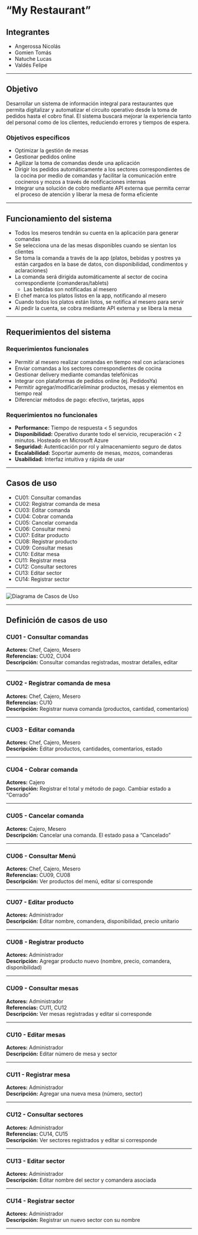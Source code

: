 # “My Restaurant”

## Integrantes

- Angerossa Nicolás  
- Gomien Tomás  
- Natuche Lucas  
- Valdés Felipe  

---

## Objetivo

Desarrollar un sistema de información integral para restaurantes que permita digitalizar y automatizar el circuito operativo desde la toma de pedidos hasta el cobro final. El sistema buscará mejorar la experiencia tanto del personal como de los clientes, reduciendo errores y tiempos de espera.

### Objetivos específicos

- Optimizar la gestión de mesas  
- Gestionar pedidos online  
- Agilizar la toma de comandas desde una aplicación  
- Dirigir los pedidos automáticamente a los sectores correspondientes de la cocina por medio de comandas y facilitar la comunicación entre cocineros y mozos a través de notificaciones internas  
- Integrar una solución de cobro mediante API externa que permita cerrar el proceso de atención y liberar la mesa de forma eficiente  

---

## Funcionamiento del sistema

- Todos los meseros tendrán su cuenta en la aplicación para generar comandas  
- Se selecciona una de las mesas disponibles cuando se sientan los clientes  
- Se toma la comanda a través de la app (platos, bebidas y postres ya están cargados en la base de datos, con disponibilidad, condimentos y aclaraciones)  
- La comanda será dirigida automáticamente al sector de cocina correspondiente (comanderas/tablets)  
  - Las bebidas son notificadas al mesero  
- El chef marca los platos listos en la app, notificando al mesero  
- Cuando todos los platos están listos, se notifica al mesero para servir  
- Al pedir la cuenta, se cobra mediante API externa y se libera la mesa  

---

## Requerimientos del sistema

### Requerimientos funcionales

- Permitir al mesero realizar comandas en tiempo real con aclaraciones  
- Enviar comandas a los sectores correspondientes de cocina  
- Gestionar delivery mediante comandas telefónicas  
- Integrar con plataformas de pedidos online (ej. PedidosYa)  
- Permitir agregar/modificar/eliminar productos, mesas y elementos en tiempo real  
- Diferenciar métodos de pago: efectivo, tarjetas, apps  

### Requerimientos no funcionales

- **Performance:** Tiempo de respuesta < 5 segundos  
- **Disponibilidad:** Operativo durante todo el servicio, recuperación < 2 minutos. Hosteado en Microsoft Azure  
- **Seguridad:** Autenticación por rol y almacenamiento seguro de datos  
- **Escalabilidad:** Soportar aumento de mesas, mozos, comanderas  
- **Usabilidad:** Interfaz intuitiva y rápida de usar  

---

## Casos de uso

- CU01: Consultar comandas  
- CU02: Registrar comanda de mesa  
- CU03: Editar comanda  
- CU04: Cobrar comanda  
- CU05: Cancelar comanda  
- CU06: Consultar menú  
- CU07: Editar producto  
- CU08: Registrar producto  
- CU09: Consultar mesas  
- CU10: Editar mesa  
- CU11: Registrar mesa  
- CU12: Consultar sectores  
- CU13: Editar sector  
- CU14: Registrar sector  

---

![Diagrama de Casos de Uso](Diagrama%20de%20casos%20de%20uso.drawio.png)

---

## Definición de casos de uso

### CU01 - Consultar comandas

**Actores:** Chef, Cajero, Mesero  
**Referencias:** CU02, CU04  
**Descripción:** Consultar comandas registradas, mostrar detalles, editar  

---

### CU02 - Registrar comanda de mesa

**Actores:** Chef, Cajero, Mesero  
**Referencias:** CU10  
**Descripción:** Registrar nueva comanda (productos, cantidad, comentarios)  

---

### CU03 - Editar comanda

**Actores:** Chef, Cajero, Mesero  
**Descripción:** Editar productos, cantidades, comentarios, estado  

---

### CU04 - Cobrar comanda

**Actores:** Cajero  
**Descripción:** Registrar el total y método de pago. Cambiar estado a “Cerrado”  

---

### CU05 - Cancelar comanda

**Actores:** Cajero, Mesero  
**Descripción:** Cancelar una comanda. El estado pasa a “Cancelado”  

---

### CU06 - Consultar Menú

**Actores:** Chef, Cajero, Mesero  
**Referencias:** CU09, CU08  
**Descripción:** Ver productos del menú, editar si corresponde  

---

### CU07 - Editar producto

**Actores:** Administrador  
**Descripción:** Editar nombre, comandera, disponibilidad, precio unitario  

---

### CU08 - Registrar producto

**Actores:** Administrador  
**Descripción:** Agregar producto nuevo (nombre, precio, comandera, disponibilidad)  

---

### CU09 - Consultar mesas

**Actores:** Administrador  
**Referencias:** CU11, CU12  
**Descripción:** Ver mesas registradas y editar si corresponde  

---

### CU10 - Editar mesas

**Actores:** Administrador  
**Descripción:** Editar número de mesa y sector  

---

### CU11 - Registrar mesa

**Actores:** Administrador  
**Descripción:** Agregar una nueva mesa (número, sector)  

---

### CU12 - Consultar sectores

**Actores:** Administrador  
**Referencias:** CU14, CU15  
**Descripción:** Ver sectores registrados y editar si corresponde  

---

### CU13 - Editar sector

**Actores:** Administrador  
**Descripción:** Editar nombre del sector y comandera asociada  

---

### CU14 - Registrar sector

**Actores:** Administrador  
**Descripción:** Registrar un nuevo sector con su nombre  

---
